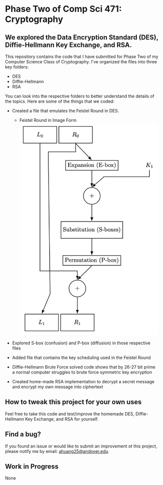 # Phase Two of Comp Sci 471: Cryptography

## We explored the Data Encryption Standard (DES), Diffie-Hellmann Key Exchange, and RSA.

This repository contains the code that I have submitted for Phase Two of my Computer Science Class of Cryptography. I've organized the files into three key folders:
* DES
* Diffie-Hellmann
* RSA 

You can look into the respective folders to better understand the details of the topics. Here are some of the things that we coded:

* Created a file that emulates the Feistel Round in DES.

    * Feistel Round in Image Form
![screenshot](DES/feisteldiagram.png)

* Explored S-box (confusion) and P-box (diffusion) in those respective files
* Added file that contains the key scheduling used in the Feistel Round 
* Diffie-Hellmann Brute Force solved code shows that by 26-27 bit prime a normal computer struggles to brute force symmetric key encryption
* Created home-made RSA implementation to decrypt a secret message and encrypt my own message into ciphertext

## How to tweak this project for your own uses

Feel free to take this code and test/improve the homemade DES, Diffie-Hellmann Key Exchange, and RSA for yourself.

## Find a bug?

If you found an issue or would like to submit an improvement ot this project, please notify me by email: ahuang25@andover.edu.

## Work in Progress
None
